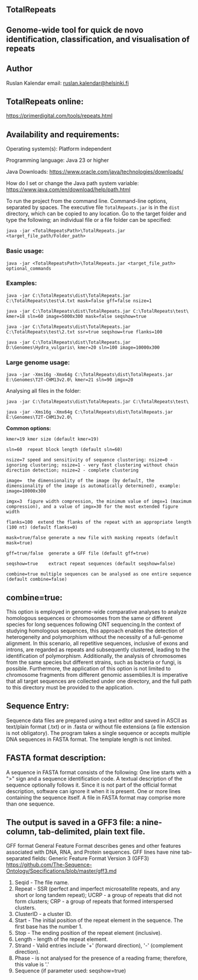 ## TotalRepeats
## Genome-wide tool for quick de novo identification, classification, and visualisation of repeats

## Author
Ruslan Kalendar 
email: ruslan.kalendar@helsinki.fi

## TotalRepeats online: 
https://primerdigital.com/tools/repeats.html

## Availability and requirements:

Operating system(s): Platform independent

Programming language: Java 23 or higher

Java Downloads: https://www.oracle.com/java/technologies/downloads/

How do I set or change the Java path system variable: https://www.java.com/en/download/help/path.html

To run the project from the command line. Command-line options, separated by spaces. 
The executive file ```TotalRepeats.jar``` is in the ```dist``` directory, which can be copied to any location. 
Go to the target folder and type the following; an individual file or a file folder can be specified:

```java -jar <TotalRepeatsPath>\TotalRepeats.jar <target_file_path/Folder_path>```


### Basic usage:

```java -jar <TotalRepeatsPath>\TotalRepeats.jar <target_file_path> optional_commands```


### Examples:
```
java -jar C:\TotalRepeats\dist\TotalRepeats.jar C:\TotalRepeats\test\4.txt mask=false gff=false nsize=1

java -jar C:\TotalRepeats\dist\TotalRepeats.jar C:\TotalRepeats\test\ kmer=18 sln=60 image=5000x300 mask=false seqshow=true

java -jar C:\TotalRepeats\dist\TotalRepeats.jar C:\TotalRepeats\test\2.txt ssr=true seqshow=true flanks=100

java -jar C:\TotalRepeats\dist\TotalRepeats.jar D:\Genomes\Hydra_vulgaris\ kmer=20 sln=100 image=10000x300

```

### Large genome usage:
```
java -jar -Xms16g -Xmx64g C:\TotalRepeats\dist\TotalRepeats.jar E:\Genomes\T2T-CHM13v2.0\ kmer=21 sln=90 imgx=20 
```

Analysing all files in the folder:

```
java -jar C:\TotalRepeats\dist\TotalRepeats.jar C:\TotalRepeats\test\ 

java -jar -Xms16g -Xmx64g C:\TotalRepeats\dist\TotalRepeats.jar E:\Genomes\T2T-CHM13v2.0\
```


**Common options:**

```
kmer=19	kmer size (default kmer=19)

sln=60	repeat block length (default sln=60)

nsize=7	speed and sensitivity of sequence clustering: nsize=0 - ignoring clustering; nsize=1 - very fast clustering without chain direction detection; nsize=2 - complete clustering

image=	the dimensionality of the image (by default, the dimensionality of the image is automatically determined), example: image=10000x300

imgx=3	figure width compression, the minimum value of imgx=1 (maximum compression), and a value of imgx=30 for the most extended figure width

flanks=100	extend the flanks of the repeat with an appropriate length (100 nt) (default flanks=0)

mask=true/false	generate a new file with masking repeats (default mask=true)

gff=true/false	generate a GFF file (default gff=true)

seqshow=true	extract repeat sequences (default seqshow=false)

combine=true multiple sequences can be analysed as one entire sequence (default combine=false)

```

## combine=true:
This option is employed in genome-wide comparative analyses to analyze homologous sequences or chromosomes from the same or different species for long sequences following ONT sequencing.In the context of studying homologous sequences, this approach enables the detection of heterogeneity and polymorphism without the necessity of a full-genome alignment. In this scenario, all repetitive sequences, inclusive of exons and introns, are regarded as repeats and subsequently clustered, leading to the identification of polymorphism. Additionally, the analysis of chromosomes from the same species but different strains, such as bacteria or fungi, is possible. Furthermore, the application of this option is not limited to chromosome fragments from different genomic assemblies.It is imperative that all target sequences are collected under one directory, and the full path to this directory must be provided to the application.

## Sequence Entry:

Sequence data files are prepared using a text editor and saved in ASCII as text/plain format (.txt) or in .fasta or without file extensions (a file extension is not obligatory). The program takes a single sequence or accepts multiple DNA sequences in FASTA format. The template length is not limited.

## FASTA format description:
A sequence in FASTA format consists of the following:
One line starts with a ">" sign and a sequence identification code. A textual description of the sequence optionally follows it. Since it is not part of the official format description, software can ignore it when it is present.
One or more lines containing the sequence itself. A file in FASTA format may comprise more than one sequence.



## The output is saved in a GFF3 file: a nine-column, tab-delimited, plain text file. 
 
GFF format General Feature Format describes genes and other features associated with DNA, RNA, and Protein sequences. GFF lines have nine tab-separated fields:
Generic Feature Format Version 3 (GFF3) 
https://github.com/The-Sequence-Ontology/Specifications/blob/master/gff3.md
1. Seqid - The file name.
2. Repeat - SSR (perfect and imperfect microsatellite repeats, and any short or long tandem repeat); UCRP - a group of repeats that did not form clusters; CRP - a group of repeats that formed interspersed clusters.
3. ClusterID - a cluster ID.
4. Start - The initial position of the repeat element in the sequence. The first base has the number 1.
5. Stop - The ending position of the repeat element (inclusive).
6. Length - length of the repeat element.
7. Strand - Valid entries include '+' (forward direction), '-' (complement direction).
8. Phase -  is not analysed for the presence of a reading frame; therefore, this value is '.'
9. Sequence (if parameter used: seqshow=true)
